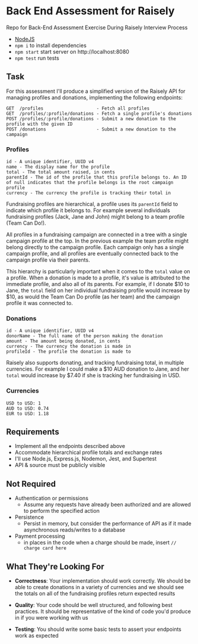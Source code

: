 # Back End Assessment for Raisely

Repo for Back-End Assessment Exercise During Raisely Interview Process

- [NodeJS](https://nodejs.org/en/download)
- `npm i` to install dependencies
- `npm start` start server on http://localhost:8080
- `npm test` run tests

## Task

For this assessment I'll produce a simplified version of the Raisely API for managing profiles and donations, implementing the following endpoints:

```
GET  /profiles                    - Fetch all profiles
GET  /profiles/:profile/donations - Fetch a single profile's donations
POST /profiles/:profile/donations - Submit a new donation to the profile with the given ID
POST /donations                   - Submit a new donation to the campaign
```

### Profiles

```
id - A unique identifier, UUID v4
name - The display name for the profile
total - The total amount raised, in cents
parentId - The id of the profile that this profile belongs to. An ID of null indicates that the profile belongs is the root campaign profile
currency - The currency the profile is tracking their total in
```

Fundraising profiles are hierarchical, a profile uses its `parentId` field to indicate which profile it belongs to. For example several individuals fundraising profiles (Jack, Jane and John) might belong to a team profile (Team Can Do!).

All profiles in a fundraising campaign are connected in a tree with a single campaign profile at the top. In the previous example the team profile might belong directly to the campaign profile. Each campaign only has a single campaign profile, and all profiles are eventually connected back to the campaign profile via their parents.

This hierarchy is particularly important when it comes to the `total` value on a profile. When a donation is made to a profile, it's value is attributed to the immediate profile, and also all of its parents. For example, if I donate $10 to Jane, the `total` field on her individual fundraising profile would increase by $10, as would the Team Can Do profile (as her team) and the campaign profile it was connected to.

### Donations

```
id - A unique identifier, UUID v4
donorName - The full name of the person making the donation
amount - The amount being donated, in cents
currency - The currency the donation is made in
profileId - The profile the donation is made to
```

Raisely also supports donating, and tracking fundraising total, in multiple currencies. For example I could make a $10 AUD donation to Jane, and her `total` would increase by $7.40 if she is tracking her fundraising in USD.

### Currencies

```
USD to USD: 1
AUD to USD: 0.74
EUR to USD: 1.18
```

## Requirements

- Implement all the endpoints described above
- Accommodate hierarchical profile totals and exchange rates
- I'll use Node.js, Express.js, Nodemon, Jest, and Supertest
- API & source must be publicly visible

## Not Required

- Authentication or permissions
  - Assume any requests have already been authorized and are allowed to perform the specified action
- Persistence
  - Persist in memory, but consider the performance of API as if it made asynchronous reads/writes to a database
- Payment processing
  - in places in the code when a charge should be made, insert `// charge card here`

## What They're Looking For

- **Correctness**: Your implementation should work correctly. We should be able to create donations in a variety of currencies and we should see the totals on all of the fundraising profiles return expected results

- **Quality**: Your code should be well structured, and following best practices. It should be representative of the kind of code you'd produce in if you were working with us

- **Testing**: You should write some basic tests to assert your endpoints work as expected
